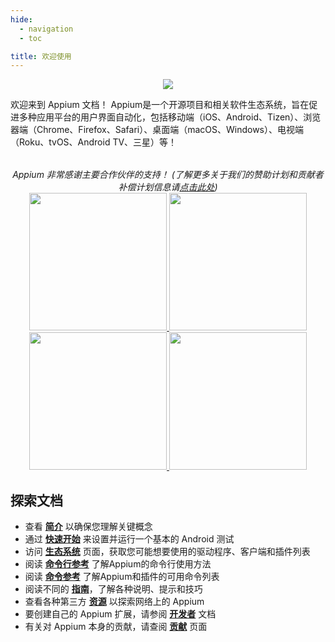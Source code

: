 ```yaml
---
hide:
  - navigation
  - toc

title: 欢迎使用
---
```


<style>
  .md-typeset h1,
  .appium-sponsor-thanks {
    display: none;
  }</style>

<div style="text-align: center">
  <img src="assets/images/appium-logo-horiz.png" style="max-width: 400px;" />
</div>

欢迎来到 Appium 文档！ Appium是一个开源项目和相关软件生态系统，旨在促进多种应用平台的用户界面自动化，包括移动端（iOS、Android、Tizen）、浏览器端（Chrome、Firefox、Safari）、桌面端（macOS、Windows）、电视端（Roku、tvOS、Android TV、三星）等！

<div style="text-align: center; margin-top: 2rem; font-style: italic;">
  Appium 非常感谢主要合作伙伴的支持！ (了解更多关于我们的赞助计划和贡献者补偿计划信息请<a
  href="https://github.com/appium/appium/blob/master/GOVERNANCE.md#sponsorship">点击此处</a>)  
<div class="homepageSponsors">
    <div class="homepageSponsor">
      <a href="https://www.browserstack.com/browserstack-appium?utm_campaigncode=701OW00000AoUTQYA3&utm_medium=partnered&utm_source=appium">
        <img src="assets/images/sponsor-logo-browserstack-dark.png#only-dark" style="width: 220px;" />
        <img src="assets/images/sponsor-logo-browserstack-light.png#only-light" style="width: 220px;" />
      </a>
    </div>
    <div class="homepageSponsor">
      <a href="https://lambdatest.com/?utm_source=appium.io&utm_medium=organic&utm_campaign=june_25&utm_term=sk&utm_content=webpage">
        <img src="assets/images/sponsor-logo-lambdatest-dark.png#only-dark" style="width: 220px;" />
        <img src="assets/images/sponsor-logo-lambdatest-light.png#only-light" style="width: 220px;" />
      </a>
    </div>
  </div>
</div>

## 探索文档

<div class="grid cards" markdown>

- 查看 [**简介**](./intro/index.md) 以确保您理解关键概念
- 通过 [**快速开始**](./quickstart/index.md) 来设置并运行一个基本的 Android 测试
- 访问 [**生态系统**](./ecosystem/index.md) 页面，获取您可能想要使用的驱动程序、客户端和插件列表
- 阅读 [**命令行参考**](./cli/index.md) 了解Appium的命令行使用方法
- 阅读 [**命令参考**](./commands/index.md) 了解Appium和插件的可用命令列表
- 阅读不同的 [**指南**](./guides/migrating-1-to-2.md)，了解各种说明、提示和技巧
- 查看各种第三方 [**资源**](./resources.md) 以探索网络上的 Appium
- 要创建自己的 Appium 扩展，请参阅 [**开发者**](./developing/index.md) 文档
- 有关对 Appium 本身的贡献，请查阅 [**贡献**](./contributing.md) 页面

</div>
